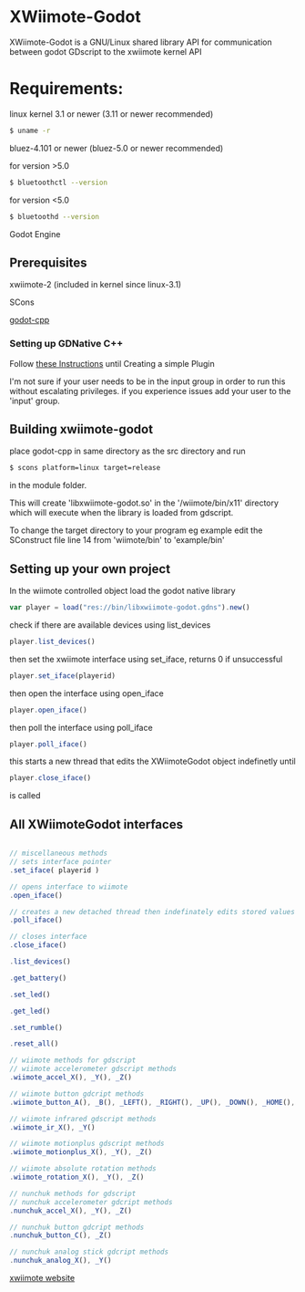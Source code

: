 # XWiimote-Godot

XWiimote-Godot is a GNU/Linux shared library API for communication between godot GDscript to the xwiimote kernel API


# Requirements:
linux kernel 3.1 or newer (3.11 or newer recommended)
```bash
$ uname -r
```
bluez-4.101 or newer (bluez-5.0 or newer recommended)

for version >5.0
```bash
$ bluetoothctl --version
```

for version <5.0
```bash
$ bluetoothd --version
```


Godot Engine


## Prerequisites
xwiimote-2 (included in kernel since linux-3.1)

SCons

[godot-cpp](https://github.com/godotengine/godot-cpp)

### Setting up GDNative C++

Follow [these Instructions](https://docs.godotengine.org/en/stable/tutorials/plugins/gdnative/gdnative-cpp-example.html)
until Creating a simple Plugin


I'm not sure if your user needs to be in the input group in order to run this without escalating privileges.
if you experience issues add your user to the 'input' group.

## Building xwiimote-godot
place godot-cpp in same directory as the src directory and run
```bash
$ scons platform=linux target=release
```

 in the module folder.
 
This will create 'libxwiimote-godot.so' in the '/wiimote/bin/x11' directory which will execute when the library is loaded from gdscript.

To change the target directory to your program eg example edit the SConstruct file line 14 from 'wiimote/bin' to 'example/bin'

## Setting up your own project
In the wiimote controlled object load the godot native library

```js
var player = load("res://bin/libxwiimote-godot.gdns").new()
```
check if there are available devices using list_devices
```js
player.list_devices()
```

then set the xwiimote interface using set_iface, returns 0 if unsuccessful
```js
player.set_iface(playerid)
```
then open the interface using open_iface

```js
player.open_iface()
```

then poll the interface using poll_iface
```js
player.poll_iface()
```

this starts a new thread that edits the XWiimoteGodot object indefinetly until
```js
player.close_iface()
```
is called





## All XWiimoteGodot interfaces
```js

// miscellaneous methods
// sets interface pointer
.set_iface( playerid )

// opens interface to wiimote
.open_iface()

// creates a new detached thread then indefinately edits stored values
.poll_iface()

// closes interface
.close_iface()

.list_devices()

.get_battery()

.set_led()

.get_led()

.set_rumble()

.reset_all()

// wiimote methods for gdscript
// wiimote accelerometer gdscript methods
.wiimote_accel_X(), _Y(), _Z()

// wiimote button gdcript methods
.wiimote_button_A(), _B(), _LEFT(), _RIGHT(), _UP(), _DOWN(), _HOME(), _PLUS(), _MINUS(), _ONE(), _TWO() 

// wiimote infrared gdscript methods
.wiimote_ir_X(), _Y()

// wiimote motionplus gdscript methods
.wiimote_motionplus_X(), _Y(), _Z()

// wiimote absolute rotation methods
.wiimote_rotation_X(), _Y(), _Z()

// nunchuk methods for gdscript
// nunchuk accelerometer gdcript methods
.nunchuk_accel_X(), _Y(), _Z()

// nunchuk button gdcript methods
.nunchuk_button_C(), _Z()

// nunchuk analog stick gdcript methods
.nunchuk_analog_X(), _Y()

```

[xwiimote website](https://dvdhrm.github.io/xwiimote)
